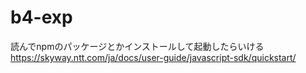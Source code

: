 # b4-exp
 
読んでnpmのパッケージとかインストールして起動したらいける
https://skyway.ntt.com/ja/docs/user-guide/javascript-sdk/quickstart/

